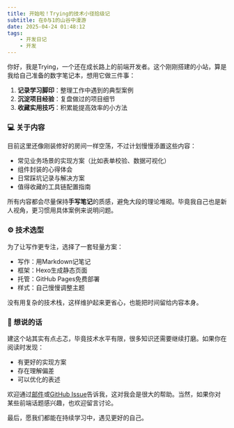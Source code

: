 ```yaml
---
title: 开始啦！Trying的技术小径拾级记
subtitle: 在0与1的山谷中漫游
date: 2025-04-24 01:48:12
tags: 
    - 开发日记
    - 开发
---
```


你好，我是Trying，一个还在成长路上的前端开发者。这个刚刚搭建的小站，算是我给自己准备的数字笔记本，想用它做三件事：

1. **记录学习脚印**：整理工作中遇到的典型案例
2. **沉淀项目经验**：复盘做过的项目细节
3. **收藏实用技巧**：积累能提高效率的小方法

### 💻 关于内容

目前这里还像刚装修好的房间一样空荡，不过计划慢慢添置这些内容：

- 常见业务场景的实现方案（比如表单校验、数据可视化）
- 组件封装的心得体会
- 日常踩坑记录与解决方案
- 值得收藏的工具链配置指南

所有内容都会尽量保持**手写笔记**的质感，避免大段的理论堆砌。毕竟我自己也是新人视角，更习惯用具体案例来说明问题。

### ⚙️ 技术选型

为了让写作更专注，选择了一套轻量方案：

- 写作：用Markdown记笔记
- 框架：Hexo生成静态页面
- 托管：GitHub Pages免费部署
- 样式：自己慢慢调整主题

没有用复杂的技术栈，这样维护起来更省心，也能把时间留给内容本身。

### 🙋 想说的话

建这个站其实有点忐忑，毕竟技术水平有限，很多知识还需要继续打磨。如果你在阅读时发现：

- 有更好的实现方案
- 存在理解偏差
- 可以优化的表述

欢迎通过[邮件](mailto:tryingchung@qq.com)或[GitHub Issue](https://github.com/trying-c/trying-c.github.io)告诉我，这对我会是很大的帮助。当然，如果你对某些前端话题感兴趣，也欢迎留言讨论。

最后，愿我们都能在持续学习中，遇见更好的自己。
